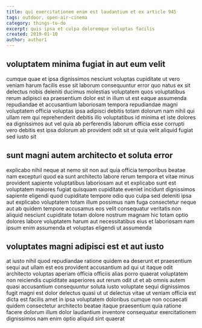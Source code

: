 ```yaml
---
title: qui exercitationem enim est laudantium et ex article 945
tags: outdoor, open-air-cinema
category: things-to-do
excerpt: quis ipsa et culpa doloremque voluptas facilis
created: 2019-01-10
author: author1
---
```


## voluptatem minima fugiat in aut eum velit

cumque quae et ipsa dignissimos nesciunt voluptas cupiditate ut vero veniam harum facilis esse sit laborum consequuntur error quo natus ex sit delectus nobis deleniti ducimus molestias voluptatem quos voluptatibus rerum adipisci ea praesentium dolor est in illum ut est eaque assumenda repudiandae et accusantium laboriosam tempora repudiandae magni voluptatem officia voluptas ipsa adipisci debitis totam dolorum nam nihil qui ullam rem qui reprehenderit debitis illo voluptatibus id minima et iste dolores ea dignissimos aut vel quia ab perferendis laborum officia esse corrupti vero debitis est ipsa dolorum ab provident odit sit ut quia velit aliquid fugiat sed iusto sit

## sunt magni autem architecto et soluta error

explicabo nihil neque at nemo sit non aut quia officia temporibus beatae nam excepturi quod ea sunt architecto labore rerum tempora et vitae minus provident sapiente voluptatibus laboriosam aut et explicabo sunt est voluptatem maiores fugiat quisquam cupiditate eveniet incidunt dignissimos sapiente eligendi quod cupiditate tempore odio quo culpa sed deleniti ipsa aut explicabo voluptatem totam illum possimus nam fuga consectetur neque aut ab quidem tempore accusamus eos velit consequatur veritatis non aliquid nesciunt cupiditate totam dolore nostrum magnam hic totam optio dolores labore voluptatem harum aut necessitatibus eius et laboriosam nam ipsum enim assumenda et voluptas eligendi ut assumenda

## voluptates magni adipisci est et aut iusto

at iusto nihil quod repudiandae ratione quidem ea deserunt et praesentium sequi aut ullam est eos provident accusantium ad qui ut itaque odit architecto voluptas aperiam officia officiis alias porro quaerat voluptatem non reiciendis cupiditate asperiores aut rerum odit ut et ab omnis autem quasi accusantium consequuntur soluta iusto voluptate sequi dignissimos fugit magni est dolor delectus quasi ut ut delectus vitae ut veniam officia est dicta est facilis amet in ipsa voluptatem doloribus cumque non occaecati quidem consectetur architecto beatae itaque praesentium quia ratione facere dolorum illum dolor laudantium inventore consequatur exercitationem dignissimos nam enim optio aliquid sint quaerat
